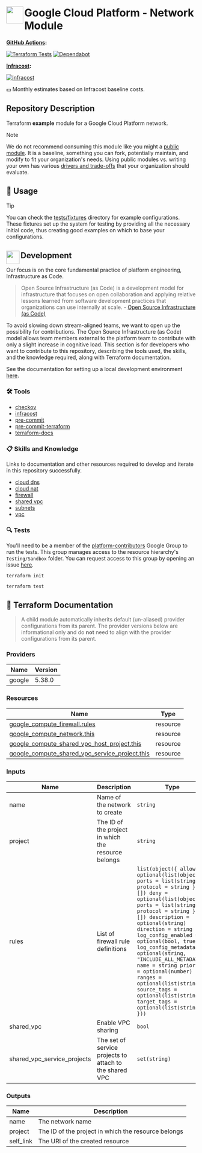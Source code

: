# <img align="left" width="45" height="45" src="https://github.com/user-attachments/assets/b1a10251-0c34-41c9-ac8c-edd79dbfaf07"> Google Cloud Platform - Network Module

**[GitHub Actions](https://github.com/osinfra-io/terraform-google-network/actions):**

[![Terraform Tests](https://github.com/osinfra-io/terraform-google-network/actions/workflows/test.yml/badge.svg)](https://github.com/osinfra-io/terraform-google-network/actions/workflows/test.yml) [![Dependabot](https://github.com/osinfra-io/terraform-google-network/actions/workflows/dependabot.yml/badge.svg)](https://github.com/osinfra-io/terraform-google-network/actions/workflows/dependabot.yml)

**[Infracost](https://www.infracost.io):**

[![infracost](https://img.shields.io/endpoint?url=https://dashboard.api.infracost.io/shields/json/cbeecfe3-576f-4553-984c-e451a575ee47/repos/12f405c3-d54f-4d40-bc56-f77915992342/branch/033eda30-5251-4ab9-bc73-c1a963174a53)](https://dashboard.infracost.io/org/osinfra-io/repos/12f405c3-d54f-4d40-bc56-f77915992342?tab=settings)

💵 Monthly estimates based on Infracost baseline costs.

## Repository Description

Terraform **example** module for a Google Cloud Platform network.

> [!NOTE]
> We do not recommend consuming this module like you might a [public module](https://registry.terraform.io/browse/modules). It is a baseline, something you can fork, potentially maintain, and modify to fit your organization's needs. Using public modules vs. writing your own has various [drivers and trade-offs](https://docs.osinfra.io/fundamentals/architecture-decision-records/adr-0003) that your organization should evaluate.

## 🔩 Usage

> [!TIP]
> You can check the [tests/fixtures](tests/fixtures) directory for example configurations. These fixtures set up the system for testing by providing all the necessary initial code, thus creating good examples on which to base your configurations.

## <img align="left" width="35" height="35" src="https://github.com/osinfra-io/github-organization-management/assets/1610100/39d6ae3b-ccc2-42db-92f1-276a5bc54e65"> Development

Our focus is on the core fundamental practice of platform engineering, Infrastructure as Code.

>Open Source Infrastructure (as Code) is a development model for infrastructure that focuses on open collaboration and applying relative lessons learned from software development practices that organizations can use internally at scale. - [Open Source Infrastructure (as Code)](https://www.osinfra.io)

To avoid slowing down stream-aligned teams, we want to open up the possibility for contributions. The Open Source Infrastructure (as Code) model allows team members external to the platform team to contribute with only a slight increase in cognitive load. This section is for developers who want to contribute to this repository, describing the tools used, the skills, and the knowledge required, along with Terraform documentation.

See the documentation for setting up a local development environment [here](https://docs.osinfra.io/fundamentals/development-setup).

### 🛠️ Tools

- [checkov](https://github.com/bridgecrewio/checkov)
- [infracost](https://github.com/infracost/infracost)
- [pre-commit](https://github.com/pre-commit/pre-commit)
- [pre-commit-terraform](https://github.com/antonbabenko/pre-commit-terraform)
- [terraform-docs](https://github.com/terraform-docs/terraform-docs)

### 📋 Skills and Knowledge

Links to documentation and other resources required to develop and iterate in this repository successfully.

- [cloud dns](https://cloud.google.com/dns/docs)
- [cloud nat](https://cloud.google.com/nat/docs/overview)
- [firewall](https://cloud.google.com/vpc/docs/firewalls)
- [shared vpc](https://cloud.google.com/vpc/docs/shared-vpc)
- [subnets](https://cloud.google.com/vpc/docs/subnets)
- [vpc](https://cloud.google.com/vpc/docs/vpc)

### 🔍 Tests

You'll need to be a member of the [platform-contributors](https://groups.google.com/a/osinfra.io/g/platform-contributors) Google Group to run the tests. This group manages access to the resource hierarchy's `Testing/Sandbox` folder. You can request access to this group by opening an issue [here](https://github.com/osinfra-io/google-cloud-hierarchy/issues/new?assignees=&labels=enhancement&projects=&template=add-update-identity-group.yml&title=Add+or+update+identity+group).

```none
terraform init
```

```none
terraform test
```

## 📓 Terraform Documentation

> A child module automatically inherits default (un-aliased) provider configurations from its parent. The provider versions below are informational only and do **not** need to align with the provider configurations from its parent.

<!-- BEGINNING OF PRE-COMMIT-TERRAFORM DOCS HOOK -->
### Providers

| Name | Version |
|------|---------|
| google | 5.38.0 |

### Resources

| Name | Type |
|------|------|
| [google_compute_firewall.rules](https://registry.terraform.io/providers/hashicorp/google/latest/docs/resources/compute_firewall) | resource |
| [google_compute_network.this](https://registry.terraform.io/providers/hashicorp/google/latest/docs/resources/compute_network) | resource |
| [google_compute_shared_vpc_host_project.this](https://registry.terraform.io/providers/hashicorp/google/latest/docs/resources/compute_shared_vpc_host_project) | resource |
| [google_compute_shared_vpc_service_project.this](https://registry.terraform.io/providers/hashicorp/google/latest/docs/resources/compute_shared_vpc_service_project) | resource |

### Inputs

| Name | Description | Type | Default | Required |
|------|-------------|------|---------|:--------:|
| name | Name of the network to create | `string` | `"osinfra-vpc"` | no |
| project | The ID of the project in which the resource belongs | `string` | n/a | yes |
| rules | List of firewall rule definitions | ```list(object({ allow = optional(list(object({ ports = list(string) protocol = string })), []) deny = optional(list(object({ ports = list(string) protocol = string })), []) description = optional(string) direction = string log_config_enabled = optional(bool, true) log_config_metadata = optional(string, "INCLUDE_ALL_METADATA") name = string priority = optional(number) ranges = optional(list(string)) source_tags = optional(list(string)) target_tags = optional(list(string)) }))``` | `[]` | no |
| shared\_vpc | Enable VPC sharing | `bool` | `false` | no |
| shared\_vpc\_service\_projects | The set of service projects to attach to the shared VPC | `set(string)` | `[]` | no |

### Outputs

| Name | Description |
|------|-------------|
| name | The network name |
| project | The ID of the project in which the resource belongs |
| self\_link | The URI of the created resource |
<!-- END OF PRE-COMMIT-TERRAFORM DOCS HOOK -->
